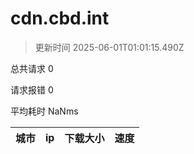 
  # cdn.cbd.int

  > 更新时间 2025-06-01T01:01:15.490Z
  
  总共请求 0

  请求报错 0

  平均耗时 NaNms

|城市|ip|下载大小|速度|
|-----|----------|---|---|

  